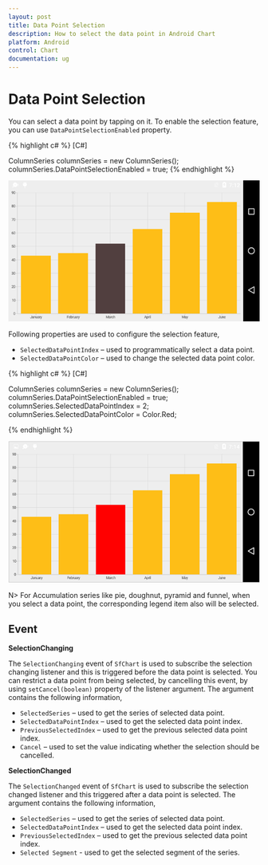 ```yaml
---
layout: post
title: Data Point Selection
description: How to select the data point in Android Chart
platform: Android
control: Chart
documentation: ug
---
```


# Data Point Selection

You can select a data point by tapping on it. To enable the selection feature, you can use `DataPointSelectionEnabled` property. 

{% highlight c# %} 
[C#]

ColumnSeries columnSeries = new ColumnSeries();
columnSeries.DataPointSelectionEnabled = true;
{% endhighlight %}

![](selection_images/selection_img1.png)

Following properties are used to configure the selection feature,

* `SelectedDataPointIndex` – used to programmatically select a data point.
* `SelectedDataPointColor` – used to change the selected data point color.

{% highlight c# %} 
[C#]

ColumnSeries columnSeries = new ColumnSeries();
columnSeries.DataPointSelectionEnabled = true;
columnSeries.SelectedDataPointIndex = 2;
columnSeries.SelectedDataPointColor = Color.Red;

{% endhighlight %}

![](selection_images/selection_img2.png)


N> For Accumulation series like pie, doughnut, pyramid and funnel, when you select a data point, the corresponding legend item also will be selected.

## Event

**SelectionChanging**

The `SelectionChanging` event of `SfChart` is used to subscribe the selection changing listener and this is triggered before the data point is selected. You can restrict a data point from being selected, by cancelling this event, by using `setCancel(boolean)` property of the listener argument. The argument contains the following information,

* `SelectedSeries` – used to get the series of selected data point.
* `SelectedDataPointIndex` – used to get the selected data point index.
* `PreviousSelectedIndex` – used to get the previous selected data point index.
* `Cancel` – used to set the value indicating whether the selection should be cancelled.

**SelectionChanged**

The `SelectionChanged` event of `SfChart` is used to subscribe the selection changed listener and this triggered after a data point is selected. The argument contains the following information,

* `SelectedSeries` – used to get the series of selected data point.
* `SelectedDataPointIndex` – used to get the selected data point index.
* `PreviousSelectedIndex` – used to get the previous selected data point index.
* `Selected Segment` - used to get the selected segment of the series.